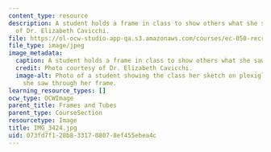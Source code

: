 ```yaml
---
content_type: resource
description: A student holds a frame in class to show others what she saw. Photo courtesy
  of Dr. Elizabeth Cavicchi.
file: https://ol-ocw-studio-app-qa.s3.amazonaws.com/courses/ec-050-recreate-experiments-from-history-inform-the-future-from-the-past-galileo-january-iap-2010/073fd7f128b8331708078ef455ebea4c_IMG_3424.jpg
file_type: image/jpeg
image_metadata:
  caption: A student holds a frame in class to show others what she saw.
  credit: Photo courtesy of Dr. Elizabeth Cavicchi.
  image-alt: Photo of a student showing the class her sketch on plexiglass of what
    she saw through her frame.
learning_resource_types: []
ocw_type: OCWImage
parent_title: Frames and Tubes
parent_type: CourseSection
resourcetype: Image
title: IMG_3424.jpg
uid: 073fd7f1-28b8-3317-0807-8ef455ebea4c
---
```

